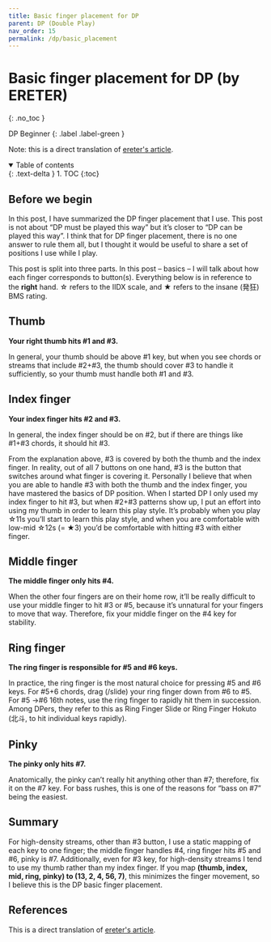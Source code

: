 ```yaml
---
title: Basic finger placement for DP
parent: DP (Double Play)
nav_order: 15
permalink: /dp/basic_placement
---
```


# Basic finger placement for DP (by ERETER)
{: .no_toc }

DP Beginner
{: .label .label-green }

Note: this is a direct translation of [ereter's article](https://ereterblog.wordpress.com/2016/11/19/dp-%EC%86%90%EB%B0%B0%EC%B9%98-%EA%B8%B0%EB%B3%B8%ED%8E%B8/).

<details open markdown="block">
  <summary>
    Table of contents
  </summary>
  {: .text-delta }
1. TOC
{:toc}
</details>

## Before we begin

In this post, I have summarized the DP finger placement that I use. This post is not about “DP must be played this way” but it’s closer to “DP can be played this way”. I think that for DP finger placement, there is no one answer to rule them all, but I thought it would be useful to share a set of positions I use while I play.

This post is split into three parts. In this post – basics – I will talk about how each finger corresponds to button(s). Everything below is in reference to the **right** hand. ☆ refers to the IIDX scale, and ★ refers to the insane (発狂) BMS rating.

## Thumb

**Your right thumb hits #1 and #3.**

In general, your thumb should be above #1 key, but when you see chords or streams that include #2+#3, the thumb should cover #3 to handle it sufficiently, so your thumb must handle both #1 and #3.

## Index finger

**Your index finger hits #2 and #3.**

In general, the index finger should be on #2, but if there are things like #1+#3 chords, it should hit #3.

From the explanation above, #3 is covered by both the thumb and the index finger. In reality, out of all 7 buttons on one hand, #3 is the button that switches around what finger is covering it. Personally I believe that when you are able to handle #3 with both the thumb and the index finger, you have mastered the basics of DP position. When I started DP I only used my index finger to hit #3, but when #2+#3 patterns show up, I put an effort into using my thumb in order to learn this play style. It’s probably when you play ☆11s you’ll start to learn this play style, and when you are comfortable with low-mid ☆12s (= ★3) you’d be comfortable with hitting #3 with either finger.

## Middle finger

**The middle finger only hits #4.**

When the other four fingers are on their home row, it’ll be really difficult to use your middle finger to hit #3 or #5, because it’s unnatural for your fingers to move that way. Therefore, fix your middle finger on the #4 key for stability.

## Ring finger

**The ring finger is responsible for #5 and #6 keys.**

In practice, the ring finger is the most natural choice for pressing #5 and #6 keys. For #5+6 chords, drag (/slide) your ring finger down from #6 to #5. For #5 ->#6 16th notes, use the ring finger to rapidly hit them in succession. Among DPers, they refer to this as Ring Finger Slide or Ring Finger Hokuto (北斗, to hit individual keys rapidly).

## Pinky

**The pinky only hits #7.**

Anatomically, the pinky can’t really hit anything other than #7; therefore, fix it on the #7 key. For bass rushes, this is one of the reasons for “bass on #7” being the easiest.

## Summary

For high-density streams, other than #3 button, I use a static mapping of each key to one finger; the middle finger handles #4, ring finger hits #5 and #6, pinky is #7. Additionally, even for #3 key, for high-density streams I tend to use my thumb rather than my index finger. If you map **(thumb, index, mid, ring, pinky) to (13, 2, 4, 56, 7)**, this minimizes the finger movement, so I believe this is the DP basic finger placement.

## References

This is a direct translation of [ereter's article](https://ereterblog.wordpress.com/2016/11/19/dp-%EC%86%90%EB%B0%B0%EC%B9%98-%EA%B8%B0%EB%B3%B8%ED%8E%B8/).
